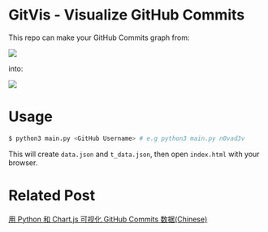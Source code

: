 # GitVis - Visualize GitHub Commits

This repo can make your GitHub Commits graph from:

![](https://i.loli.net/2018/12/25/5c219ccc2385f.png)

into:

![](https://i.loli.net/2018/12/25/5c219dc81704b.png)

# Usage

```bash
$ python3 main.py <GitHub Username> # e.g python3 main.py n0vad3v
```

This will create `data.json` and `t_data.json`, then open `index.html` with your browser.

# Related Post

[用 Python 和 Chart.js 可视化 GitHub Commits 数据(Chinese)](https://nova.moe/visualize-github-commit-graph-with-python-and-chartjs/)

